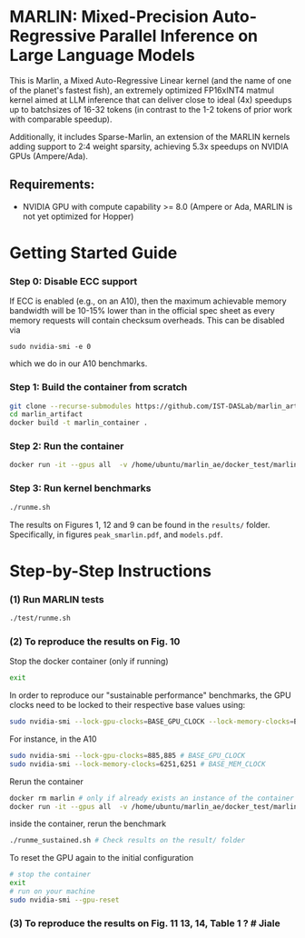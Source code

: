 # MARLIN: Mixed-Precision Auto-Regressive Parallel Inference on Large Language Models
This is Marlin, a Mixed Auto-Regressive Linear kernel (and the name of one of the planet's fastest fish), an extremely optimized FP16xINT4 matmul kernel aimed at LLM inference that can deliver close to ideal (4x) speedups up to batchsizes of 16-32 tokens (in contrast to the 1-2 tokens of prior work with comparable speedup).

Additionally, it includes Sparse-Marlin, an extension of the MARLIN kernels adding support to 2:4 weight sparsity, achieving 5.3x speedups on NVIDIA GPUs (Ampere/Ada).

## Requirements:

* NVIDIA GPU with compute capability >= 8.0 (Ampere or Ada, MARLIN is not yet optimized for Hopper)

# Getting Started Guide

### Step 0: Disable ECC support

If ECC is enabled (e.g., on an A10), then the maximum achievable memory bandwidth will be 10-15% lower
than in the official spec sheet as every memory requests will contain checksum overheads. This can be disabled via

```
sudo nvidia-smi -e 0
```

which we do in our A10 benchmarks.

### Step 1: Build the container from scratch

```bash
git clone --recurse-submodules https://github.com/IST-DASLab/marlin_artifact.git
cd marlin_artifact
docker build -t marlin_container .
```

### Step 2: Run the container

```bash
docker run -it --gpus all  -v /home/ubuntu/marlin_ae/docker_test/marlin_artifact/result:/projects/result --name marlin marlin_container
```

### Step 3: Run kernel benchmarks

```bash
./runme.sh
```

The results on Figures 1, 12 and 9 can be found in the ```results/``` folder. Specifically, in figures ```peak_smarlin.pdf```, and ```models.pdf```.

# Step-by-Step Instructions


### (1) Run MARLIN tests

```bash
./test/runme.sh
```

### (2) To reproduce the results on Fig. 10

Stop the docker container (only if running)

```bash
exit
```

In order to reproduce our "sustainable performance" benchmarks, the GPU clocks need to be locked to their respective base values
using:

```bash
sudo nvidia-smi --lock-gpu-clocks=BASE_GPU_CLOCK --lock-memory-clocks=BASE_MEM_CLOCK
```

For instance, in the A10

```bash
sudo nvidia-smi --lock-gpu-clocks=885,885 # BASE_GPU_CLOCK
sudo nvidia-smi --lock-memory-clocks=6251,6251 # BASE_MEM_CLOCK
```

Rerun the container

```bash
docker rm marlin # only if already exists an instance of the container
docker run -it --gpus all  -v /home/ubuntu/marlin_ae/docker_test/marlin_artifact/result:/projects/result --name marlin marlin_container
```

inside the container, rerun the benchmark

```bash
./runme_sustained.sh # Check results on the result/ folder
```

To reset the GPU again to the initial configuration

```bash
# stop the container
exit
# run on your machine
sudo nvidia-smi --gpu-reset
```

### (3) To reproduce the results on Fig. 11 13, 14, Table 1 ? # Jiale